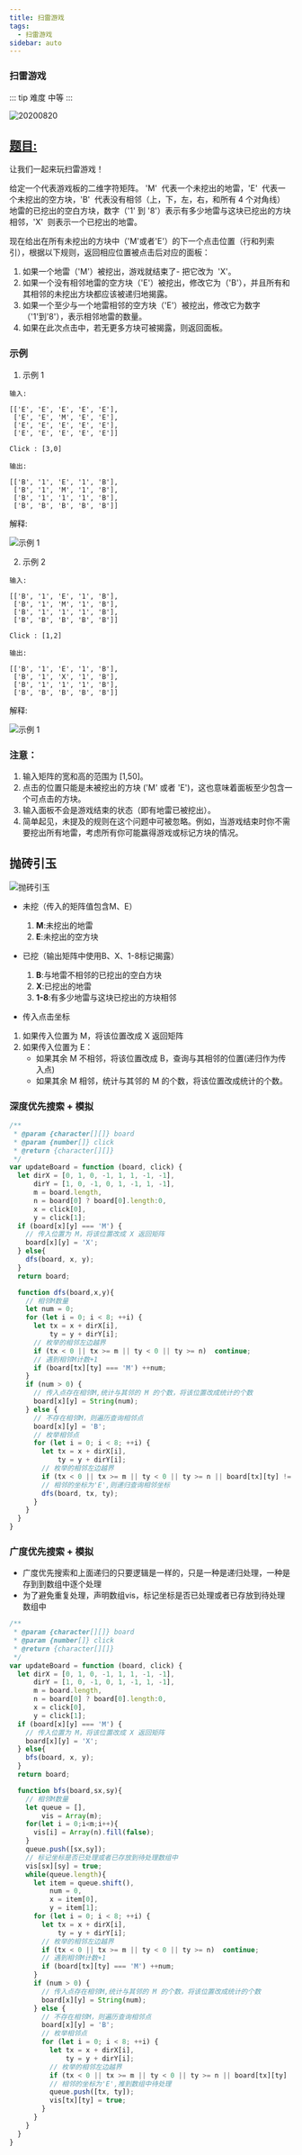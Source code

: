 ```yaml
---
title: 扫雷游戏
tags:
  - 扫雷游戏
sidebar: auto
---
```


### 扫雷游戏

::: tip 难度
中等
:::

![20200820](http://qiniu.gaowenju.com/leecode/banner/20200820.jpg)

## [题目:](https://leetcode-cn.com/problems/minesweeper/)

让我们一起来玩扫雷游戏！

给定一个代表游戏板的二维字符矩阵。 'M'  代表一个未挖出的地雷，'E'  代表一个未挖出的空方块，'B'  代表没有相邻（上，下，左，右，和所有 4 个对角线）地雷的已挖出的空白方块，数字（'1' 到 '8'）表示有多少地雷与这块已挖出的方块相邻，'X'  则表示一个已挖出的地雷。

现在给出在所有未挖出的方块中（'M'或者'E'）的下一个点击位置（行和列索引），根据以下规则，返回相应位置被点击后对应的面板：

1. 如果一个地雷（'M'）被挖出，游戏就结束了- 把它改为  'X'。
2. 如果一个没有相邻地雷的空方块（'E'）被挖出，修改它为（'B'），并且所有和其相邻的未挖出方块都应该被递归地揭露。
3. 如果一个至少与一个地雷相邻的空方块（'E'）被挖出，修改它为数字（'1'到'8'），表示相邻地雷的数量。
4. 如果在此次点击中，若无更多方块可被揭露，则返回面板。

### 示例

1. 示例 1

```
输入:

[['E', 'E', 'E', 'E', 'E'],
 ['E', 'E', 'M', 'E', 'E'],
 ['E', 'E', 'E', 'E', 'E'],
 ['E', 'E', 'E', 'E', 'E']]

Click : [3,0]

输出:

[['B', '1', 'E', '1', 'B'],
 ['B', '1', 'M', '1', 'B'],
 ['B', '1', '1', '1', 'B'],
 ['B', 'B', 'B', 'B', 'B']]
```

解释:

![示例 1](http://qiniu.gaowenju.com/leecode/banner/20200820-a01.png)

2. 示例 2

```
输入:

[['B', '1', 'E', '1', 'B'],
 ['B', '1', 'M', '1', 'B'],
 ['B', '1', '1', '1', 'B'],
 ['B', 'B', 'B', 'B', 'B']]

Click : [1,2]

输出:

[['B', '1', 'E', '1', 'B'],
 ['B', '1', 'X', '1', 'B'],
 ['B', '1', '1', '1', 'B'],
 ['B', 'B', 'B', 'B', 'B']]
```

解释:

![示例 1](http://qiniu.gaowenju.com/leecode/banner/20200820-a02.png)

### 注意：

1. 输入矩阵的宽和高的范围为 [1,50]。
2. 点击的位置只能是未被挖出的方块 ('M' 或者 'E')，这也意味着面板至少包含一个可点击的方块。
3. 输入面板不会是游戏结束的状态（即有地雷已被挖出）。
4. 简单起见，未提及的规则在这个问题中可被忽略。例如，当游戏结束时你不需要挖出所有地雷，考虑所有你可能赢得游戏或标记方块的情况。

## 抛砖引玉

![抛砖引玉](http://qiniu.gaowenju.com/leecode/20200820.png)

- 未挖（传入的矩阵值包含M、E）

  1. **M**:未挖出的地雷
  2. **E**:未挖出的空方块

- 已挖（输出矩阵中使用B、X、1-8标记揭露）

  1. **B**:与地雷不相邻的已挖出的空白方块
  2. **X**:已挖出的地雷
  3. **1-8**:有多少地雷与这块已挖出的方块相邻

- 传入点击坐标

1. 如果传入位置为 M，将该位置改成 X 返回矩阵
2. 如果传入位置为 E：
   - 如果其余 M 不相邻，将该位置改成 B，查询与其相邻的位置(递归作为传入点)
   - 如果其余 M 相邻，统计与其邻的 M 的个数，将该位置改成统计的个数。

### 深度优先搜索 + 模拟

```javascript
/**
 * @param {character[][]} board
 * @param {number[]} click
 * @return {character[][]}
 */
var updateBoard = function (board, click) {
  let dirX = [0, 1, 0, -1, 1, 1, -1, -1],
      dirY = [1, 0, -1, 0, 1, -1, 1, -1],
      m = board.length,
      n = board[0] ? board[0].length:0,
      x = click[0],
      y = click[1];
  if (board[x][y] === 'M') {
    // 传入位置为 M，将该位置改成 X 返回矩阵
    board[x][y] = 'X';
  } else{
    dfs(board, x, y);
  }
  return board;

  function dfs(board,x,y){
    // 相邻M数量
    let num = 0;
    for (let i = 0; i < 8; ++i) {
      let tx = x + dirX[i],
          ty = y + dirY[i];
      // 枚举的相邻左边越界
      if (tx < 0 || tx >= m || ty < 0 || ty >= n)  continue;
      // 遇到相邻M计数+1
      if (board[tx][ty] === 'M') ++num;
    }
    if (num > 0) {
      // 传入点存在相邻M,统计与其邻的 M 的个数，将该位置改成统计的个数
      board[x][y] = String(num);
    } else {
      // 不存在相邻M，则遍历查询相邻点
      board[x][y] = 'B';
      // 枚举相邻点
      for (let i = 0; i < 8; ++i) {
        let tx = x + dirX[i],
            ty = y + dirY[i];
        // 枚举的相邻左边越界
        if (tx < 0 || tx >= m || ty < 0 || ty >= n || board[tx][ty] != 'E') continue;
        // 相邻的坐标为'E',则递归查询相邻坐标
        dfs(board, tx, ty);
      }
    }
  }
}
```


### 广度优先搜索 + 模拟


- 广度优先搜索和上面递归的只要逻辑是一样的，只是一种是递归处理，一种是存到到数组中逐个处理
- 为了避免重复处理，声明数组vis，标记坐标是否已处理或者已存放到待处理数组中

```javascript
/**
 * @param {character[][]} board
 * @param {number[]} click
 * @return {character[][]}
 */
var updateBoard = function (board, click) {
  let dirX = [0, 1, 0, -1, 1, 1, -1, -1],
      dirY = [1, 0, -1, 0, 1, -1, 1, -1],
      m = board.length,
      n = board[0] ? board[0].length:0,
      x = click[0],
      y = click[1];
  if (board[x][y] === 'M') {
    // 传入位置为 M，将该位置改成 X 返回矩阵
    board[x][y] = 'X';
  } else{
    bfs(board, x, y);
  }
  return board;

  function bfs(board,sx,sy){
    // 相邻M数量
    let queue = [],
        vis = Array(m);
    for(let i = 0;i<m;i++){
      vis[i] = Array(n).fill(false);
    }
    queue.push([sx,sy]);
    // 标记坐标是否已处理或者已存放到待处理数组中
    vis[sx][sy] = true;
    while(queue.length){
      let item = queue.shift(),
          num = 0,
          x = item[0],
          y = item[1];
      for (let i = 0; i < 8; ++i) {
        let tx = x + dirX[i],
            ty = y + dirY[i];
        // 枚举的相邻左边越界
        if (tx < 0 || tx >= m || ty < 0 || ty >= n)  continue;
        // 遇到相邻M计数+1
        if (board[tx][ty] === 'M') ++num;
      }
      if (num > 0) {
        // 传入点存在相邻M,统计与其邻的 M 的个数，将该位置改成统计的个数
        board[x][y] = String(num);
      } else {
        // 不存在相邻M，则遍历查询相邻点
        board[x][y] = 'B';
        // 枚举相邻点
        for (let i = 0; i < 8; ++i) {
          let tx = x + dirX[i],
              ty = y + dirY[i];
          // 枚举的相邻左边越界
          if (tx < 0 || tx >= m || ty < 0 || ty >= n || board[tx][ty] != 'E'||vis[tx][ty]) continue;
          // 相邻的坐标为'E',推到数组中待处理
          queue.push([tx, ty]);
          vis[tx][ty] = true;
        }
      }
    }
  }
}
```
